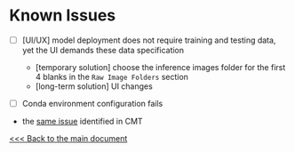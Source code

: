 # Known Issues

- [ ] [UI/UX] model deployment does not require training and testing data, yet the UI demands these data specification
  - [temporary solution] choose the inference images folder for the first 4 blanks in the `Raw Image Folders` section
  - [long-term solution] UI changes

- [ ]  Conda environment configuration fails

  - the [same issue](https://github.com/YongchengYAO/CartiMorph-Toolbox/blob/main/Documents/knownIssues.md) identified in CMT

  





[<<< Back to the main document](https://github.com/YongchengYAO/snnUNet/tree/main)
